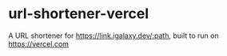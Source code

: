 # url-shortener-vercel
A URL shortener for https://link.igalaxy.dev/:path, built to run on https://vercel.com
